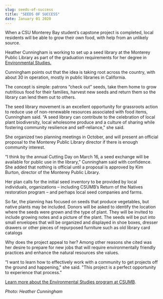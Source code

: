 ```yaml
---
slug: seeds-of-success
title: "SEEDS OF SUCCESS"
date: January 01 2020
---
```


 
<p>
  When a CSU Monterey Bay student’s capstone project is completed, local
  residents will be able to grow their own food, with help from an unlikely
  source.
</p>
<p>
  Heather Cunningham is working to set up a seed library at the Monterey Public
  Library as part of the graduation requirements for her degree in
  <a href="https://sep.csumb.edu/es/">Environmental Studies.</a>
</p>
<p>
  Cunningham points out that the idea is taking root across the country, with
  about 30 in operation, mostly in public libraries in California.
</p>
<p>
  The concept is simple: patrons “check out” seeds, take them home to grow
  nutritious food for their families, harvest new seeds and return them so the
  library can lend them out to others.
</p>
<p>
  The seed library movement is an excellent opportunity for grassroots action to
  reduce use of non-renewable resources associated with food items, Cunningham
  said. “A seed library can contribute to the celebration of local plant
  biodiversity, local wholesome produce and a culture of sharing while fostering
  community resilience and self-reliance," she said.
</p>
<p>
  She organized two planning meetings in October, and will present an official
  proposal to the Monterey Public Library director if there is enough community
  interest.
</p>
<p>
  “I think by the annual Cutting Day on March 16, a seed exchange will be
  available for public use in the library,” Cunningham said with confidence. She
  added that nothing is official until a proposal is approved by Kim Burton,
  director of the Monterey Public Library.
</p>
<p>
  Her plan calls for the initial seed inventory to be provided by local
  individuals, organizations – including CSUMB’s Return of the Natives
  restoration program – and perhaps local seed companies and farms.
</p>
<p>
  So far, the planning has focused on seeds that produce vegetables, but native
  plants may be included. Donors will be asked to identify the location where
  the seeds were grown and the type of plant. They will be invited to include
  growing notes and a picture of the plant. The seeds will be put into small
  envelopes that will be organized and displayed in shoe boxes, dresser drawers
  or other pieces of repurposed furniture such as old library card catalogs
</p>
<p>
  Why does the project appeal to her? Among other reasons she cited was her
  desire to prepare for new jobs that will require environmentally friendly
  practices and enhance the natural resources she values.
</p>
<p>
  “I want to learn how to effectively work with a community to get projects off
  the ground and happening," she said. "This project is a perfect opportunity to
  experience that process."
</p>
<p>
  <a href="https://sep.csumb.edu/es/"
    >Learn more about the Environmental Studies program at CSUMB</a
  >.
</p>
<p><em>Photo: Heather Cunningham</em></p>
<p></p>
<p></p>
<p></p>
<p></p>
 
